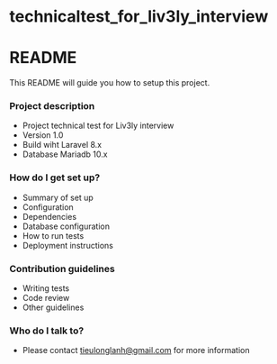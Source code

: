 # technicaltest_for_liv3ly_interview
# README #

This README will guide you how to setup this project.

### Project description ###

* Project technical test for Liv3ly interview
* Version 1.0
* Build wiht Laravel 8.x
* Database Mariadb 10.x

### How do I get set up? ###

* Summary of set up
* Configuration
* Dependencies
* Database configuration
* How to run tests
* Deployment instructions

### Contribution guidelines ###

* Writing tests
* Code review
* Other guidelines

### Who do I talk to? ###

* Please contact tieulonglanh@gmail.com for more information